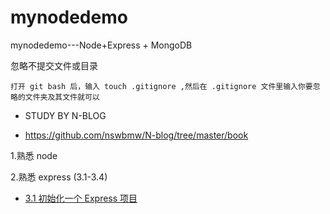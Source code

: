 # mynodedemo
mynodedemo---Node+Express + MongoDB 


忽略不提交文件或目录
```
打开 git bash 后，输入 touch .gitignore ,然后在 .gitignore 文件里输入你要忽略的文件夹及其文件就可以

```

* STUDY BY N-BLOG

* https://github.com/nswbmw/N-blog/tree/master/book

1.熟悉 node 

2.熟悉 express (3.1-3.4)
  - [3.1 初始化一个 Express 项目](https://github.com/nswbmw/N-blog/blob/master/book/3.1%20%E5%88%9D%E5%A7%8B%E5%8C%96%E4%B8%80%E4%B8%AA%20Express%20%E9%A1%B9%E7%9B%AE.md)

